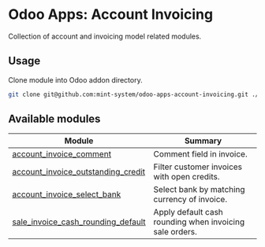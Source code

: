 # Odoo Apps: Account Invoicing

Collection of account and invoicing model related modules.

## Usage

Clone module into Odoo addon directory.

```bash
git clone git@github.com:mint-system/odoo-apps-account-invoicing.git ./addons/account_invoicing
```

## Available modules

| Module | Summary |
| --- | --- |
| [account_invoice_comment](account_invoice_comment) |         Comment field in invoice. |
| [account_invoice_outstanding_credit](account_invoice_outstanding_credit) |         Filter customer invoices with open credits. |
| [account_invoice_select_bank](account_invoice_select_bank) |         Select bank by matching currency of invoice. |
| [sale_invoice_cash_rounding_default](sale_invoice_cash_rounding_default) |         Apply default cash rounding when invoicing sale orders. |
